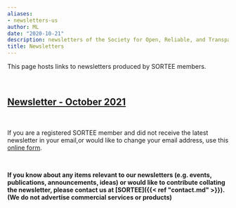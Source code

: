 ```yaml
---
aliases:
- newsletters-us
author: ML
date: "2020-10-21"
description: newsletters of the Society for Open, Reliable, and Transparent Ecology and Evolutionary biology (SORTEE)
title: Newsletters
---
```


This page hosts links to newsletters produced by SORTEE members.   

&nbsp;

## [Newsletter - October 2021](https://mailchi.mp/b4b7b38ce569/newsletter-october-2021)  

&nbsp;

If you are a registered  SORTEE member and did not receive the latest newsletter in your email,or would like to change your email address,  use this [online form](https://forms.gle/eD31BPypYi3yitRk9).   

&nbsp;

**If you know about any items relevant to our newsletters (e.g. events, publications, announcements, ideas) or would like to contribute collating the newsletter, please contact us at [SORTEE]({{< ref "contact.md" >}}). (We do not advertise commercial services or products)**     

&nbsp;

